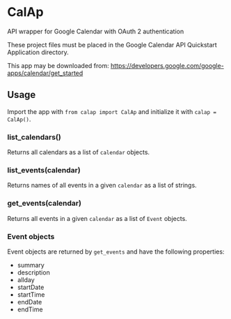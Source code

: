 CalAp
=====

API wrapper for Google Calendar with OAuth 2 authentication

These project files must be placed in the Google Calendar API Quickstart Application directory.

This app may be downloaded from: https://developers.google.com/google-apps/calendar/get_started

## Usage

Import the app with `from calap import CalAp` and initialize it with `calap = CalAp()`.

### list_calendars()
Returns all calendars as a list of `calendar` objects.

### list_events(calendar)
Returns names of all events in a given `calendar` as a list of strings. 

### get_events(calendar)
Returns all events in a given `calendar` as a list of `Event` objects.

### Event objects
Event objects are returned by `get_events` and have the following properties:

- summary
- description
- allday
- startDate
- startTime
- endDate
- endTime
